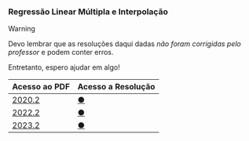 ### Regressão Linear Múltipla e Interpolação

> [!WARNING]
> Devo lembrar que as resoluções daqui dadas _não foram corrigidas pelo professor_ e podem conter erros.

Entretanto, espero ajudar em algo!

| Acesso ao PDF                                                                                   | Acesso a Resolução                                     |
| ----------------------------------------------------------------------------------------------- | ------------------------------------------------------ |
| [2020.2](https://drive.google.com/file/d/1WFf2CRIvtt-Cgr3lL5KQMeXkMP_ZYHN-/view?usp=drive_link) | [●](https://github.com/maisagarcx/CN/blob/main/Resolu%C3%A7%C3%B5es/1.2/prova-20202-12.m)|
| [2022.2](https://drive.google.com/file/d/1asx3EeSb_dKEDp3UQPMIT5W7j-cBEfQq/view?usp=drive_link) | [●](https://github.com/maisagarcx/CN/blob/main/Resolu%C3%A7%C3%B5es/1.2/prova-20222-12.m)|
| [2023.2](https://drive.google.com/file/d/1h932Yl7HyhrKwyY2liqaxoVqzx3TvwwS/view?usp=drive_link) | [●](https://github.com/maisagarcx/CN/blob/main/Resolu%C3%A7%C3%B5es/1.2/prova-20232-12.m)|
